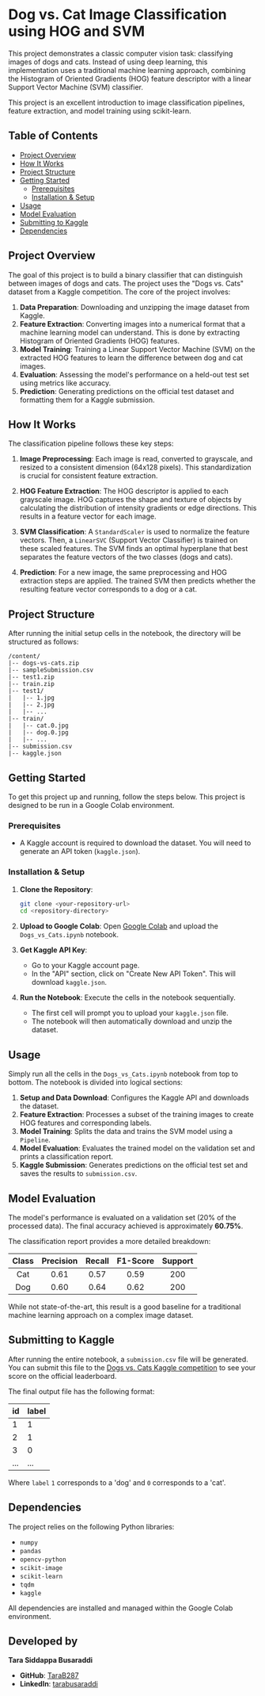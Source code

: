 # Dog vs. Cat Image Classification using HOG and SVM

This project demonstrates a classic computer vision task: classifying images of dogs and cats. Instead of using deep learning, this implementation uses a traditional machine learning approach, combining the Histogram of Oriented Gradients (HOG) feature descriptor with a linear Support Vector Machine (SVM) classifier.

This project is an excellent introduction to image classification pipelines, feature extraction, and model training using scikit-learn.

## Table of Contents
* [Project Overview](#-project-overview)
* [How It Works](#-how-it-works)
* [Project Structure](#-project-structure)
* [Getting Started](#-getting-started)
  * [Prerequisites](#prerequisites)
  * [Installation & Setup](#installation--setup)
* [Usage](#-usage)
* [Model Evaluation](#-model-evaluation)
* [Submitting to Kaggle](#-submitting-to-kaggle)
* [Dependencies](#-dependencies)

## Project Overview

The goal of this project is to build a binary classifier that can distinguish between images of dogs and cats. The project uses the "Dogs vs. Cats" dataset from a Kaggle competition. The core of the project involves:

1.  **Data Preparation**: Downloading and unzipping the image dataset from Kaggle.
2.  **Feature Extraction**: Converting images into a numerical format that a machine learning model can understand. This is done by extracting Histogram of Oriented Gradients (HOG) features.
3.  **Model Training**: Training a Linear Support Vector Machine (SVM) on the extracted HOG features to learn the difference between dog and cat images.
4.  **Evaluation**: Assessing the model's performance on a held-out test set using metrics like accuracy.
5.  **Prediction**: Generating predictions on the official test dataset and formatting them for a Kaggle submission.

## How It Works

The classification pipeline follows these key steps:

1.  **Image Preprocessing**: Each image is read, converted to grayscale, and resized to a consistent dimension (64x128 pixels). This standardization is crucial for consistent feature extraction.

2.  **HOG Feature Extraction**: The HOG descriptor is applied to each grayscale image. HOG captures the shape and texture of objects by calculating the distribution of intensity gradients or edge directions. This results in a feature vector for each image.

3.  **SVM Classification**: A `StandardScaler` is used to normalize the feature vectors. Then, a `LinearSVC` (Support Vector Classifier) is trained on these scaled features. The SVM finds an optimal hyperplane that best separates the feature vectors of the two classes (dogs and cats).

4.  **Prediction**: For a new image, the same preprocessing and HOG extraction steps are applied. The trained SVM then predicts whether the resulting feature vector corresponds to a dog or a cat.

## Project Structure

After running the initial setup cells in the notebook, the directory will be structured as follows:

```
/content/
|-- dogs-vs-cats.zip
|-- sampleSubmission.csv
|-- test1.zip
|-- train.zip
|-- test1/
|   |-- 1.jpg
|   |-- 2.jpg
|   |-- ...
|-- train/
|   |-- cat.0.jpg
|   |-- dog.0.jpg
|   |-- ...
|-- submission.csv
|-- kaggle.json
```


## Getting Started

To get this project up and running, follow the steps below. This project is designed to be run in a Google Colab environment.

### Prerequisites

* A Kaggle account is required to download the dataset. You will need to generate an API token (`kaggle.json`).

### Installation & Setup

1.  **Clone the Repository**:
    ```bash
    git clone <your-repository-url>
    cd <repository-directory>
    ```

2.  **Upload to Google Colab**: Open [Google Colab](https://colab.research.google.com/) and upload the `Dogs_vs_Cats.ipynb` notebook.

3.  **Get Kaggle API Key**:
    * Go to your Kaggle account page.
    * In the "API" section, click on "Create New API Token". This will download `kaggle.json`.

4.  **Run the Notebook**: Execute the cells in the notebook sequentially.
    * The first cell will prompt you to upload your `kaggle.json` file.
    * The notebook will then automatically download and unzip the dataset.

## Usage

Simply run all the cells in the `Dogs_vs_Cats.ipynb` notebook from top to bottom. The notebook is divided into logical sections:

1.  **Setup and Data Download**: Configures the Kaggle API and downloads the dataset.
2.  **Feature Extraction**: Processes a subset of the training images to create HOG features and corresponding labels.
3.  **Model Training**: Splits the data and trains the SVM model using a `Pipeline`.
4.  **Model Evaluation**: Evaluates the trained model on the validation set and prints a classification report.
5.  **Kaggle Submission**: Generates predictions on the official test set and saves the results to `submission.csv`.

## Model Evaluation

The model's performance is evaluated on a validation set (20% of the processed data). The final accuracy achieved is approximately **60.75%**.

The classification report provides a more detailed breakdown:

| Class | Precision | Recall | F1-Score | Support |
| :---: | :-------: | :----: | :------: | :-----: |
|  Cat  |   0.61    |  0.57  |   0.59   |   200   |
|  Dog  |   0.60    |  0.64  |   0.62   |   200   |

While not state-of-the-art, this result is a good baseline for a traditional machine learning approach on a complex image dataset.

## Submitting to Kaggle

After running the entire notebook, a `submission.csv` file will be generated. You can submit this file to the [Dogs vs. Cats Kaggle competition](https://www.kaggle.com/c/dogs-vs-cats) to see your score on the official leaderboard.

The final output file has the following format:

| id    | label |
| :---- | :---- |
| 1     | 1     |
| 2     | 1     |
| 3     | 0     |
| ...   | ...   |

Where `label` `1` corresponds to a 'dog' and `0` corresponds to a 'cat'.

## Dependencies

The project relies on the following Python libraries:

* `numpy`
* `pandas`
* `opencv-python`
* `scikit-image`
* `scikit-learn`
* `tqdm`
* `kaggle`

All dependencies are installed and managed within the Google Colab environment.

## Developed by

**Tara Siddappa Busaraddi**

* **GitHub**: [TaraB287](https://github.com/TaraB287)
* **LinkedIn**: [tarabusaraddi](https://www.linkedin.com/in/tarabusaraddi)
